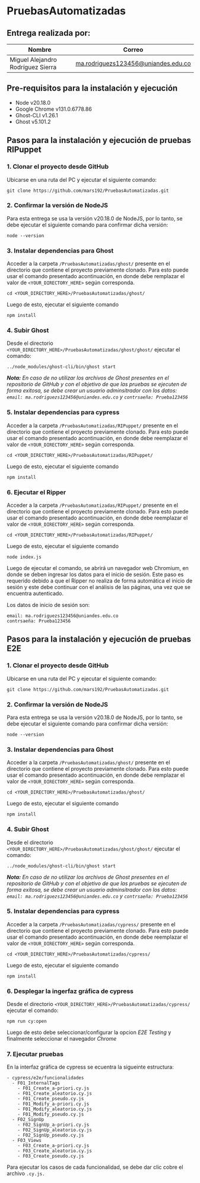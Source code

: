 # PruebasAutomatizadas

## Entrega realizada por:
| Nombre     | Correo                                        |
|--------------------|----------------------------------------------------|
| Miguel Alejandro Rodríguez Sierra | ma.rodriguezs123456@uniandes.edu.co  |

## Pre-requisitos para la instalación y ejecución
* Node v20.18.0
* Google Chrome v131.0.6778.86
* Ghost-CLI v1.26.1
* Ghost v5.101.2

## Pasos para la instalación y ejecución de pruebas RIPuppet
### 1. Clonar el proyecto desde GitHub
Ubicarse en una ruta del PC y ejecutar el siguiente comando:

```
git clone https://github.com/mars192/PruebasAutomatizadas.git
```
### 2. Confirmar la versión de NodeJS
Para esta entrega se usa la versión v20.18.0 de NodeJS, por lo tanto, se debe ejecutar el siguiente comando para confirmar dicha versión:

```
node --version
```
### 3. Instalar dependencias para Ghost
Acceder a la carpeta ```/PruebasAutomatizadas/ghost/``` presente en el directorio que contiene el proyecto previamente clonado. Para esto puede usar el comando presentado acontinuación, en donde debe remplazar el valor de ```<YOUR_DIRECTORY_HERE>``` según corresponda.
```
cd <YOUR_DIRECTORY_HERE>/PruebasAutomatizadas/ghost/
```
Luego de esto, ejecutar el siguiente comando
```
npm install
```

### 4. Subir Ghost
Desde el directorio ```<YOUR_DIRECTORY_HERE>/PruebasAutomatizadas/ghost/ghost/``` ejecutar el comando:
```
../node_modules/ghost-cli/bin/ghost start
```
_**Nota:** En caso de no utilizar los archivos de Ghost presentes en el repositorio de GitHub y con el objetivo de que las pruebas se ejecuten de forma exitosa, se debe crear un usuario adminsitrador con los datos: ```email: ma.rodriguezs123456@uniandes.edu.co``` y ```contrsaeña: Prueba123456```_

### 5. Instalar dependencias para cypress
Acceder a la carpeta ```/PruebasAutomatizadas/RIPuppet/``` presente en el directorio que contiene el proyecto previamente clonado. Para esto puede usar el comando presentado acontinuación, en donde debe reemplazar el valor de ```<YOUR_DIRECTORY_HERE>``` según corresponda.
```
cd <YOUR_DIRECTORY_HERE>/PruebasAutomatizadas/RIPuppet/
```
Luego de esto, ejecutar el siguiente comando
```
npm install
```
### 6. Ejecutar el Ripper
Acceder a la carpeta ```/PruebasAutomatizadas/RIPuppet/``` presente en el directorio que contiene el proyecto previamente clonado. Para esto puede usar el comando presentado acontinuación, en donde debe reemplazar el valor de ```<YOUR_DIRECTORY_HERE>``` según corresponda.
```
cd <YOUR_DIRECTORY_HERE>/PruebasAutomatizadas/RIPuppet/
```
Luego de esto, ejecutar el siguiente comando
```
node index.js
```
Luego de ejecutar el comando, se abrirá un navegador web Chromium, en donde se deben ingresar los datos para el inicio de sesión. Este paso es requerido debido a que el Ripper no realiza de forma automática el inicio de sesión y este debe continuar con el análisis de las páginas, una vez que se encuentra autenticado. 

Los datos de inicio de sesión son:
```
email: ma.rodriguezs123456@uniandes.edu.co
contrsaeña: Prueba123456
```

## Pasos para la instalación y ejecución de pruebas E2E
### 1. Clonar el proyecto desde GitHub
Ubicarse en una ruta del PC y ejecutar el siguiente comando:

```
git clone https://github.com/mars192/PruebasAutomatizadas.git
```

### 2. Confirmar la versión de NodeJS
Para esta entrega se usa la versión v20.18.0 de NodeJS, por lo tanto, se debe ejecutar el siguiente comando para confirmar dicha versión:

```
node --version
```
### 3. Instalar dependencias para Ghost
Acceder a la carpeta ```/PruebasAutomatizadas/ghost/``` presente en el directorio que contiene el proyecto previamente clonado. Para esto puede usar el comando presentado acontinuación, en donde debe remplazar el valor de ```<YOUR_DIRECTORY_HERE>``` según corresponda.
```
cd <YOUR_DIRECTORY_HERE>/PruebasAutomatizadas/ghost/
```
Luego de esto, ejecutar el siguiente comando
```
npm install
```

### 4. Subir Ghost
Desde el directorio ```<YOUR_DIRECTORY_HERE>/PruebasAutomatizadas/ghost/ghost/``` ejecutar el comando:
```
../node_modules/ghost-cli/bin/ghost start
```
_**Nota:** En caso de no utilizar los archivos de Ghost presentes en el repositorio de GitHub y con el objetivo de que las pruebas se ejecuten de forma exitosa, se debe crear un usuario adminsitrador con los datos: ```email: ma.rodriguezs123456@uniandes.edu.co``` y ```contrsaeña: Prueba123456```_

### 5. Instalar dependencias para cypress
Acceder a la carpeta ```/PruebasAutomatizadas/cypress/``` presente en el directorio que contiene el proyecto previamente clonado. Para esto puede usar el comando presentado acontinuación, en donde debe reemplazar el valor de ```<YOUR_DIRECTORY_HERE>``` según corresponda.
```
cd <YOUR_DIRECTORY_HERE>/PruebasAutomatizadas/cypress/
```
Luego de esto, ejecutar el siguiente comando
```
npm install
```

### 6. Desplegar la ingerfaz gráfica de cypress
Desde el directorio ```<YOUR_DIRECTORY_HERE>/PruebasAutomatizadas/cypress/``` ejecutar el comando:
```
npm run cy:open
```
Luego de esto debe seleccionar/configurar la opcion _E2E Testing_ y finalmente seleccionar el navegador _Chrome_

### 7. Ejecutar pruebas
En la interfaz gráfica de cypress se ecuentra la sigueinte estructura:
```
- cypress/e2e/funcionalidades
  - F01_InternalTags
    - F01_Create_a-priori.cy.js
    - F01_Create_aleatorio.cy.js
    - F01_Create_pseudo.cy.js
    - F01_Modify_a-priori.cy.js
    - F01_Modify_aleatorio.cy.js
    - F01_Modify_pseudo.cy.js
  - F02_SignUp
    - F02_SignUp_a-priori.cy.js
    - F02_SignUp_aleatorio.cy.js
    - F02_SignUp_pseudo.cy.js
  - F03_Views
    - F03_Create_a-priori.cy.js
    - F03_Create_aleatorio.cy.js
    - F03_Create_pseudo.cy.js
```

Para ejecutar los casos de cada funcionalidad, se debe dar clic cobre el archivo ```.cy.js.```
